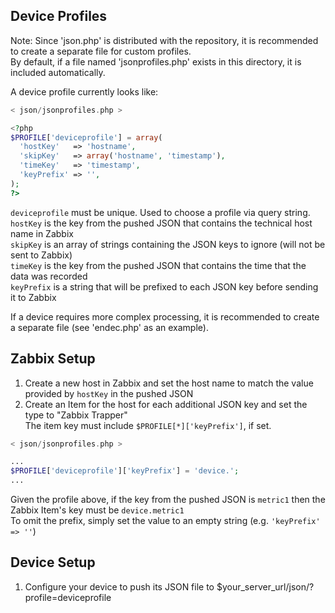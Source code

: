 ## Device Profiles  
Note: Since 'json.php' is distributed with the repository, it is recommended to create a separate file for custom profiles.  
By default, if a file named 'jsonprofiles.php' exists in this directory, it is included automatically.  
  
A device profile currently looks like:  
```php
< json/jsonprofiles.php >

<?php
$PROFILE['deviceprofile'] = array(
  'hostKey'   => 'hostname',
  'skipKey'   => array('hostname', 'timestamp'),
  'timeKey'   => 'timestamp',
  'keyPrefix' => '',
);
?>
```
`deviceprofile` must be unique. Used to choose a profile via query string.  
`hostKey` is the key from the pushed JSON that contains the technical host name in Zabbix  
`skipKey` is an array of strings containing the JSON keys to ignore (will not be sent to Zabbix)  
`timeKey` is the key from the pushed JSON that contains the time that the data was recorded  
`keyPrefix` is a string that will be prefixed to each JSON key before sending it to Zabbix  
  
If a device requires more complex processing, it is recommended to create a separate file (see 'endec.php' as an example).  
  
## Zabbix Setup
1. Create a new host in Zabbix and set the host name to match the value provided by `hostKey` in the pushed JSON
1. Create an Item for the host for each additional JSON key and set the type to "Zabbix Trapper"  
  The item key must include `$PROFILE[*]['keyPrefix']`, if set.
```php
< json/jsonprofiles.php >

...
$PROFILE['deviceprofile']['keyPrefix'] = 'device.';
...
```
Given the profile above, if the key from the pushed JSON is `metric1` then the Zabbix Item's key must be `device.metric1`  
To omit the prefix, simply set the value to an empty string (e.g. `'keyPrefix' => ''`)  

## Device Setup
1. Configure your device to push its JSON file to $your_server_url/json/?profile=deviceprofile
  
